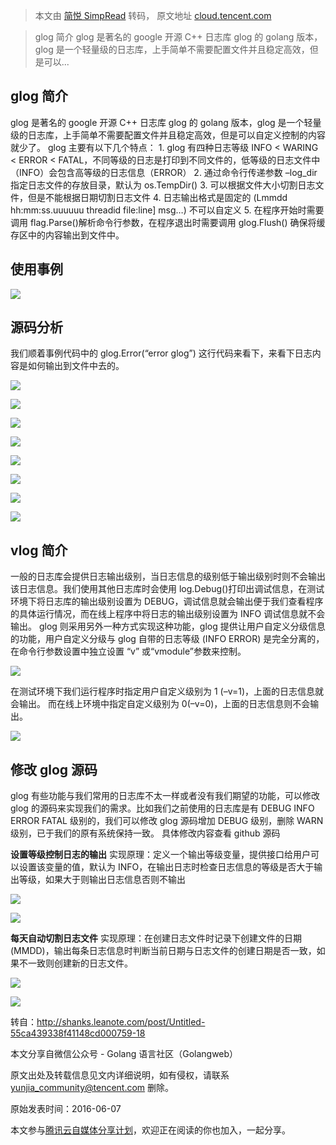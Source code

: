> 本文由 [简悦 SimpRead](http://ksria.com/simpread/) 转码， 原文地址 [cloud.tencent.com](https://cloud.tencent.com/developer/article/1069064?from=14588)

> glog 简介 glog 是著名的 google 开源 C++ 日志库 glog 的 golang 版本，glog 是一个轻量级的日志库，上手简单不需要配置文件并且稳定高效，但是可以...

glog 简介
-------

glog 是著名的 google 开源 C++ 日志库 glog 的 golang 版本，glog 是一个轻量级的日志库，上手简单不需要配置文件并且稳定高效，但是可以自定义控制的内容就少了。 glog 主要有以下几个特点： 1. glog 有四种日志等级 INFO < WARING < ERROR < FATAL，不同等级的日志是打印到不同文件的，低等级的日志文件中（INFO）会包含高等级的日志信息（ERROR） 2. 通过命令行传递参数 –log_dir 指定日志文件的存放目录，默认为 os.TempDir() 3. 可以根据文件大小切割日志文件，但是不能根据日期切割日志文件 4. 日志输出格式是固定的 (Lmmdd hh:mm:ss.uuuuuu threadid file:line] msg…) 不可以自定义 5. 在程序开始时需要调用 flag.Parse()解析命令行参数，在程序退出时需要调用 glog.Flush() 确保将缓存区中的内容输出到文件中。

使用事例
----

![](https://ask.qcloudimg.com/http-save/yehe-1408376/xu16jd9fkq.jpeg?imageView2/2/w/1620)

源码分析
----

我们顺着事例代码中的 glog.Error(“error glog”) 这行代码来看下，来看下日志内容是如何输出到文件中去的。

![](https://ask.qcloudimg.com/http-save/yehe-1408376/xu16jd9fkq.jpeg)

![](https://ask.qcloudimg.com/http-save/yehe-1408376/vxpsgg8gag.jpeg)

![](https://ask.qcloudimg.com/http-save/yehe-1408376/oj2ysczxeu.jpeg)

![](https://ask.qcloudimg.com/http-save/yehe-1408376/tpdrnx3mbw.jpeg)

![](https://ask.qcloudimg.com/http-save/yehe-1408376/fy9cnkdcgu.jpeg)

![](https://ask.qcloudimg.com/http-save/yehe-1408376/ahuuoee3e5.jpeg)

![](https://ask.qcloudimg.com/http-save/yehe-1408376/0pewag5s7m.jpeg)

![](https://ask.qcloudimg.com/http-save/yehe-1408376/zvyalkhgi7.jpeg)

vlog 简介
-------

一般的日志库会提供日志输出级别，当日志信息的级别低于输出级别时则不会输出该日志信息。我们使用其他日志库时会使用 log.Debug()打印出调试信息，在测试环境下将日志库的输出级别设置为 DEBUG，调试信息就会输出便于我们查看程序的具体运行情况，而在线上程序中将日志的输出级别设置为 INFO 调试信息就不会输出。 glog 则采用另外一种方式实现这种功能，glog 提供让用户自定义分级信息的功能，用户自定义分级与 glog 自带的日志等级 (INFO ERROR) 是完全分离的，在命令行参数设置中独立设置 “v” 或“vmodule”参数来控制。

![](https://ask.qcloudimg.com/http-save/yehe-1408376/lwcmi0b7zq.jpeg)

在测试环境下我们运行程序时指定用户自定义级别为 1 (–v=1)，上面的日志信息就会输出。 而在线上环境中指定自定义级别为 0(–v=0)，上面的日志信息则不会输出。

![](https://ask.qcloudimg.com/http-save/yehe-1408376/p6gfpraty9.jpeg)

修改 glog 源码
----------

glog 有些功能与我们常用的日志库不太一样或者没有我们期望的功能，可以修改 glog 的源码来实现我们的需求。比如我们之前使用的日志库是有 DEBUG INFO ERROR FATAL 级别的，我们可以修改 glog 源码增加 DEBUG 级别，删除 WARN 级别，已于我们的原有系统保持一致。 具体修改内容查看 github 源码

**设置等级控制日志的输出** 实现原理：定义一个输出等级变量，提供接口给用户可以设置该变量的值，默认为 INFO，在输出日志时检查日志信息的等级是否大于输出等级，如果大于则输出日志信息否则不输出

![](https://ask.qcloudimg.com/http-save/yehe-1408376/gjzoik11i7.jpeg)

![](https://ask.qcloudimg.com/http-save/yehe-1408376/wk98sua53b.jpeg)

**每天自动切割日志文件** 实现原理：在创建日志文件时记录下创建文件的日期 (MMDD)，输出每条日志信息时判断当前日期与日志文件的创建日期是否一致，如果不一致则创建新的日志文件。

![](https://ask.qcloudimg.com/http-save/yehe-1408376/b2od4v2hd8.jpeg)

![](https://ask.qcloudimg.com/http-save/yehe-1408376/g0pvykfhad.jpeg)

转自：http://shanks.leanote.com/post/Untitled-55ca439338f41148cd000759-18

本文分享自微信公众号 - Golang 语言社区（Golangweb）

原文出处及转载信息见文内详细说明，如有侵权，请联系 yunjia_community@tencent.com 删除。

原始发表时间：2016-06-07

本文参与[腾讯云自媒体分享计划](https://cloud.tencent.com/developer/support-plan)，欢迎正在阅读的你也加入，一起分享。